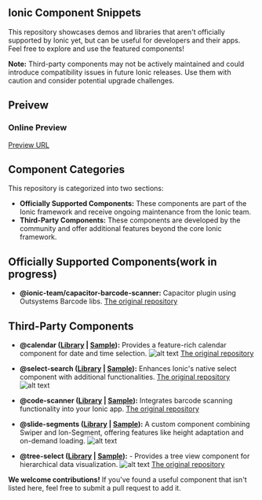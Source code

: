 ## Ionic Component Snippets

This repository showcases demos and libraries that aren't officially supported by Ionic yet, but can be useful for developers and their apps. Feel free to explore and use the featured components!

**Note:** Third-party components may not be actively maintained and could introduce compatibility issues in future Ionic releases. Use them with caution and consider potential upgrade challenges.

## Preivew

### Online Preview

[Preview URL](ionic-component-snippets.vercel.app)

## Component Categories

This repository is categorized into two sections:

- **Officially Supported Components:** These components are part of the Ionic framework and receive ongoing maintenance from the Ionic team.
- **Third-Party Components:** These components are developed by the community and offer additional features beyond the core Ionic framework.

## Officially Supported Components(work in progress)

- **@ionic-team/capacitor-barcode-scanner:** Capacitor plugin using Outsystems Barcode libs.
  [The original repository](https://github.com/ionic-team/capacitor-barcode-scanner)

## Third-Party Components

- **@calendar ([Library](https://github.com/LennonReid/ionic-component-snippets/tree/main/libs/components/calendar) | [Sample](https://github.com/LennonReid/ionic-component-snippets/tree/main/libs/samples/calendar)):** Provides a feature-rich calendar component for date and time selection.
  ![alt text](docs/screenshots/calendar.png)
  [The original repository](https://github.com/HsuanXyz/ion2-calendar)

- **@select-search ([Library](https://github.com/LennonReid/ionic-component-snippets/tree/main/libs/components/select-search) | [Sample](https://github.com/LennonReid/ionic-component-snippets/tree/main/libs/samples/select-search)):** Enhances Ionic's native select component with additional functionalities.
  [The original repository](https://github.com/eakoriakin/ionic-selectable)
  ![alt text](docs/screenshots/select-search.png)

- **@code-scanner ([Library](https://github.com/LennonReid/ionic-component-snippets/tree/main/libs/components/code-scanner) | [Sample](https://github.com/LennonReid/ionic-component-snippets/tree/main/libs/samples/code-scanner)):** Integrates barcode scanning functionality into your Ionic app.
  [The original repository](https://github.com/robingenz/ionic-capacitor-barcode-scanner)

- **@slide-segments ([Library](https://github.com/LennonReid/ionic-component-snippets/tree/main/libs/components/slide-segments) | [Sample](https://github.com/LennonReid/ionic-component-snippets/tree/main/libs/samples/slide-segments)):** A custom component combining Swiper and Ion-Segment, offering features like height adaptation and on-demand loading.
  ![alt text](docs/screenshots/slide-segments.png)

* **@tree-select ([Library](https://github.com/LennonReid/ionic-component-snippets/tree/main/libs/components/tree-select) | [Sample](https://github.com/LennonReid/ionic-component-snippets/tree/main/libs/samples/tree-select)):** - Provides a tree view component for hierarchical data visualization.
  ![alt text](docs/screenshots/tree-select.png)
  [The original repository](https://github.com/heyligengregory/ionic-tree-view)

**We welcome contributions!** If you've found a useful component that isn't listed here, feel free to submit a pull request to add it.
